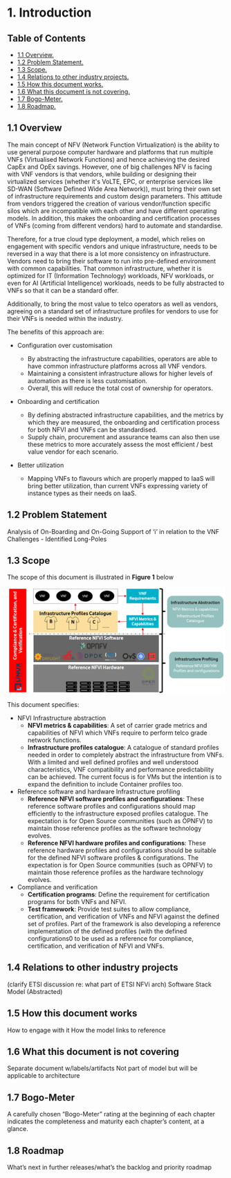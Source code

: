 # 1. Introduction

## Table of Contents
* [1.1 Overview.](#overview)
* [1.2 Problem Statement.](#problemstatement)
* [1.3 Scope.](#scope)
* [1.4 Relations to other industry projects.](#relation)
* [1.5 How this document works.](#docu)
* [1.6 What this document is not covering.](#notcovering)
* [1.7 Bogo-Meter.](#bogometer)
* [1.8 Roadmap.](#roadmap)

<a name="overview"></a>
## 1.1 Overview
The main concept of NFV (Network Function Virtualization) is the ability to use general purpose computer hardware and platforms that run multiple VNFs (Virtualised Network Functions) and hence achieving the desired CapEx and OpEx savings. However, one of big challenges NFV is facing with VNF vendors is that vendors, while building or designing their virtualized services (whether it's VoLTE, EPC, or enterprise services like SD-WAN (Software Defined Wide Area Network)), must bring their own set of infrastructure requirements and custom design parameters. This attitude from vendors triggered the creation of various vendor/function specific silos which are incompatible with each other and have different operating models. In addition, this makes the onboarding and certification processes of VNFs (coming from different vendors) hard to automate and standardise.
 
Therefore, for a true cloud type deployment, a model, which relies on engagement with specific vendors and unique infrastructure, needs to be reversed in a way that there is a lot more consistency on infrastructure. Vendors need to bring their software to run into pre-defined environment with common capabilities. That common infrastructure, whether it is optimized for IT (Information Technology) workloads, NFV workloads, or even for AI (Artificial Intelligence) workloads, needs to be fully abstracted to VNFs so that it can be a standard offer.
 
Additionally, to bring the most value to telco operators as well as vendors, agreeing on a standard set of infrastructure profiles for vendors to use for their VNFs is needed within the industry.

The benefits of this approach are:

- Configuration over customisation
  - By abstracting the infrastructure capabilities, operators are able to have common infrastructure platforms across all VNF vendors.
  - Maintaining a consistent infrastructure allows for higher levels of automation as there is less customisation.
  - Overall, this will reduce the total cost of ownership for operators.

- Onboarding and certification
  - By defining abstracted infrastructure capabilities, and the metrics by which they are measured, the onboarding and certification process for both NFVI and VNFs can be standardised.
  - Supply chain, procurement and assurance teams can also then use these metrics to more accurately assess the most efficient / best value vendor for each scenario.
- Better utilization
  - Mapping VNFs to flavours which are properly mapped to IaaS will bring better utilization, than current VNFs expressing variety of instance types as their needs on IaaS.

<a name="problemstatement"></a>
## 1.2	Problem Statement
Analysis of On-Boarding and On-Going Support of ‘i’ in relation to the VNF Challenges - Identified Long-Poles

<a name="scope"></a>
## 1.3	Scope
The scope of this document is illustrated in **Figure 1** below

<p><img src="../figures/scope.PNG" alt="scope" title="Scope" /></p>

This document specifies:
- NFVI Infrastructure abstraction
  - **NFVI metrics & capabilities**: A set of carrier grade metrics and capabilities of NFVI which VNFs require to perform telco grade network functions.
  - **Infrastructure profiles catalogue**: A catalogue of standard profiles needed in order to completely abstract the infrastructure from VNFs. With a limited and well defined profiles and well understood characteristics, VNF compatibility and performance predictability can be achieved. The current focus is for VMs but the intention is to expand the definition to include Container profiles too.
- Reference software and hardware Infrastructure profiling
  - **Reference NFVI software profiles and configurations**: These reference software profiles and configurations should map efficiently to the infrastructure exposed profiles catalogue. The expectation is for Open Source communities (such as OPNFV) to maintain those reference profiles as the software technology evolves.
  - **Reference NFVI hardware profiles and configurations**: These reference hardware profiles and configurations should be suitable for the defined NFVI software profiles & configurations. The expectation is for Open Source communities (such as OPNFV) to maintain those reference profiles as the hardware technology evolves.
- Compliance and verification
  - **Certification programs**: Define the requirement for certification programs for both VNFs and NFVI.
  - **Test framework**:  Provide test suites to allow compliance, certification, and verification of VNFs and NFVI against the defined set of profiles. Part of the framework is also developing a reference implementation of the defined profiles (with the defined configurations0 to be used as a reference for compliance, certification, and verification of NFVI and VNFs.

<a name="relation"></a>
## 1.4	Relations to other industry projects 
(clarify ETSI discussion re: what part of ETSI NFVi arch)
Software Stack Model (Abstracted)

<a name="docu"></a>
## 1.5	How this document works
How to engage with it 
How the model links to reference

<a name="notcovering"></a>
## 1.6	What this document is not covering 
Separate document w/labels/artifacts
Not part of model but will be applicable to architecture 

<a name="bogometer"></a>
## 1.7	Bogo-Meter
A carefully chosen “Bogo-Meter” rating at the beginning of each chapter indicates the completeness and maturity each chapter’s content, at a glance.

<a name="roadmap"></a>
## 1.8	Roadmap
What’s next in further releases/what’s the backlog and priority roadmap


